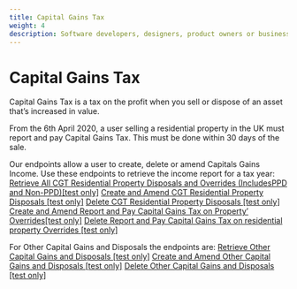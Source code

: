 ```yaml
---
title: Capital Gains Tax
weight: 4
description: Software developers, designers, product owners or business analysts. Integrate your software with the Income Tax API for Making Tax Digital.
---
```


<!--- Section owner: MTD Programme --->

# Capital Gains Tax

Capital Gains Tax is a tax on the profit when you sell or dispose of an asset that’s increased in value.

From the 6th April 2020, a user selling a residential property in the UK must report and pay Capital Gains Tax. This must be done within 30 days of the sale.

Our endpoints allow a user to create, delete or amend Capitals Gains Income.
Use these endpoints to retrieve the income report for a tax year:
[Retrieve All CGT Residential Property Disposals and Overrides (IncludesPPD and Non-PPD)[test only]](https://developer.service.hmrc.gov.uk/api-documentation/docs/api/service/individuals-income-received-api/1.0#_Retrieve-All-CGT-Residential-Property-Disposals-and-Overrides-(Includes-PPD-and-Non-PPD)-test-only_get_accordion)
[Create and Amend CGT Residential Property Disposals [test only]](https://developer.service.hmrc.gov.uk/api-documentation/docs/api/service/individuals-income-received-api/1.0#_Create-and-Amend-CGT-Residential-Property-Disposals-test-only_put_accordion)
[Delete CGT Residential Property Disposals [test only]](https://developer.service.hmrc.gov.uk/api-documentation/docs/api/service/individuals-income-received-api/1.0#_Delete-CGT-Residential-Property-Disposals-test-only_delete_accordion)
[Create and Amend Report and Pay Capital Gains Tax on Property’ Overrides[test only]](https://developer.service.hmrc.gov.uk/api-documentation/docs/api/service/individuals-income-received-api/1.0#_Create-and-Amend-'Report-and-Pay-Capital-Gains-Tax-on-Property'-Overrides-test-only_put_accordion)
[Delete Report and Pay Capital Gains Tax on residential property Overrides [test only]](https://developer.service.hmrc.gov.uk/api-documentation/docs/api/service/individuals-income-received-api/1.0#_Delete-'Report-and-Pay-Capital-Gains-Tax-on-residential-property'-Overrides-test-only_delete_accordion)

For Other Capital Gains and Disposals the endpoints are:
[Retrieve Other Capital Gains and Disposals [test only]](https://developer.service.hmrc.gov.uk/api-documentation/docs/api/service/individuals-income-received-api/1.0#_Retrieve-Other-Capital-Gains-and-Disposals-test-only_get_accordion)
[Create and Amend Other Capital Gains and Disposals [test only]](https://developer.service.hmrc.gov.uk/api-documentation/docs/api/service/individuals-income-received-api/1.0#_Create-and-Amend-Other-Capital-Gains-and-Disposals-test-only_put_accordion)
[Delete Other Capital Gains and Disposals [test only]](https://developer.service.hmrc.gov.uk/api-documentation/docs/api/service/individuals-income-received-api/1.0#_Delete-Other-Capital-Gains-and-Disposals-test-only_delete_accordion)
